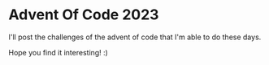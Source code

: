 # Advent Of Code 2023

I'll post the challenges of the advent of code that I'm able to do these days.

Hope you find it interesting! :)

